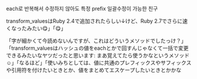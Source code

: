 
each로 반복해서 수정하지 않아도 특정 prefix 일괄수정이 가능한 친구

transform_valuesはRuby 2.4で追加されたらしい↓けど、Ruby 2.7でさらに速くなったみたい😋」「😋」

「字が細かくて今読めないんですが、これはどういうメソッドでしたっけ？」「transform_valuesはハッシュの値をeachとかで回すんじゃなくて一括で変更できるみたいなヤツだったと思います: まあ覚えてたら使うかなというメソッド☺️」「なるほど」「使いみちとしては、値に共通のプレフィックスやサフィックスや引用符を付けたいときとか、値をまとめてエスケープしたいときとかかな